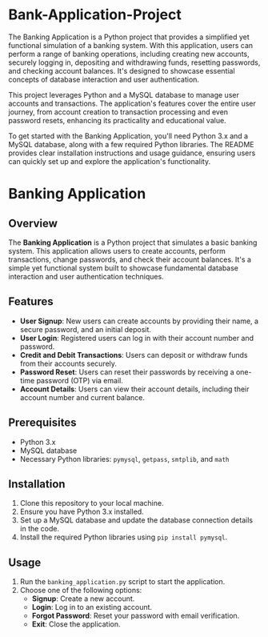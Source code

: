 # Bank-Application-Project
The Banking Application is a Python project that provides a simplified yet functional simulation of a banking system. With this application, users can perform a range of banking operations, including creating new accounts, securely logging in, depositing and withdrawing funds, resetting passwords, and checking account balances. It's designed to showcase essential concepts of database interaction and user authentication.

This project leverages Python and a MySQL database to manage user accounts and transactions. The application's features cover the entire user journey, from account creation to transaction processing and even password resets, enhancing its practicality and educational value.

To get started with the Banking Application, you'll need Python 3.x and a MySQL database, along with a few required Python libraries. The README provides clear installation instructions and usage guidance, ensuring users can quickly set up and explore the application's functionality.

# Banking Application

## Overview

The **Banking Application** is a Python project that simulates a basic banking system. This application allows users to create accounts, perform transactions, change passwords, and check their account balances. It's a simple yet functional system built to showcase fundamental database interaction and user authentication techniques.

## Features

- **User Signup**: New users can create accounts by providing their name, a secure password, and an initial deposit.
- **User Login**: Registered users can log in with their account number and password.
- **Credit and Debit Transactions**: Users can deposit or withdraw funds from their accounts securely.
- **Password Reset**: Users can reset their passwords by receiving a one-time password (OTP) via email.
- **Account Details**: Users can view their account details, including their account number and current balance.

## Prerequisites

- Python 3.x
- MySQL database
- Necessary Python libraries: `pymysql`, `getpass`, `smtplib`, and `math`

## Installation

1. Clone this repository to your local machine.
2. Ensure you have Python 3.x installed.
3. Set up a MySQL database and update the database connection details in the code.
4. Install the required Python libraries using `pip install pymysql`.

## Usage

1. Run the `banking_application.py` script to start the application.
2. Choose one of the following options:
   - **Signup**: Create a new account.
   - **Login**: Log in to an existing account.
   - **Forgot Password**: Reset your password with email verification.
   - **Exit**: Close the application.

